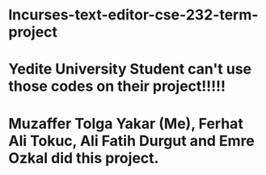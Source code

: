 # lncurses-text-editor-cse-232-term-project
# Yedite University Student can't use those codes on their project!!!!!
# Muzaffer Tolga Yakar (Me), Ferhat Ali Tokuc, Ali Fatih Durgut and Emre Ozkal did this project. 
